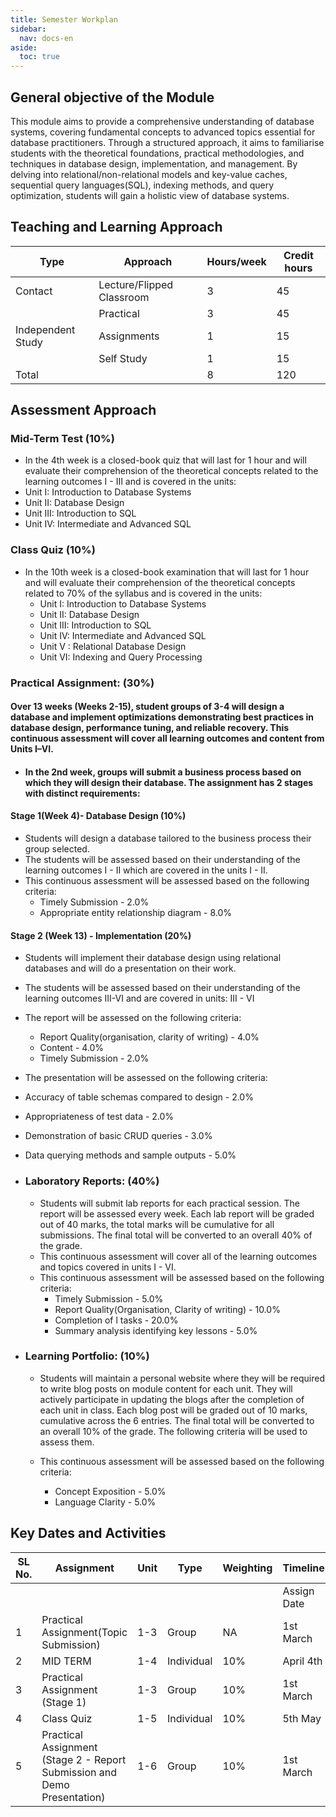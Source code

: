 ```yaml
---
title: Semester Workplan
sidebar:
  nav: docs-en
aside:
  toc: true
---
```


## General objective of the Module

This module aims to provide a comprehensive understanding of database systems, covering fundamental concepts to advanced topics essential for database practitioners. Through a structured approach, it aims to familiarise students with the theoretical foundations, practical methodologies, and techniques in database design, implementation, and management. By delving into relational/non-relational models and key-value caches, sequential query languages(SQL), indexing methods, and query optimization, students will gain a holistic view of database systems.


## Teaching and Learning Approach

| Type               | Approach                  | Hours/week | Credit hours |
|--------------------|---------------------------|------------|--------------|
|  Contact           | Lecture/Flipped Classroom | 3          | 45           |
|                    | Practical                 | 3          | 45           |
|  Independent Study | Assignments               | 1          | 15           |
|                    | Self Study                | 1          | 15           |
| Total              |                           | 8          | 120          |


## Assessment Approach

### Mid-Term Test (10%)
 
- In the 4th week is a closed-book quiz that will last for 1 hour and will evaluate their comprehension of the theoretical concepts related to the learning outcomes I - III and is covered in the units:
 - Unit I: Introduction to Database Systems
 - Unit II: Database Design
 - Unit III: Introduction to SQL
 - Unit IV: Intermediate and Advanced SQL	

### Class Quiz (10%)
- In the 10th week is a closed-book examination that will last for 1 hour and will evaluate their comprehension of the theoretical concepts related to 70% of the syllabus and is covered in the units:
  - Unit I: Introduction to Database Systems
  - Unit II: Database Design
  - Unit III: Introduction to SQL
  - Unit IV: Intermediate and Advanced SQL 
  - Unit V : Relational Database Design
  - Unit VI: Indexing and Query Processing
	
  

### Practical Assignment: (30%)
  #### Over 13 weeks (Weeks 2-15), student groups of 3-4 will design a database and implement optimizations demonstrating best practices in database design, performance tuning, and reliable recovery. This continuous assessment will cover all learning outcomes and content from Units I–VI.
  - #### In the 2nd week, groups will submit a business process based on which they will design their database. The assignment has 2 stages with distinct requirements:

  #### Stage 1(Week 4)- Database Design (10%)
  - Students will design a database tailored to the business process their group selected.
  - The students will be assessed based on their understanding of the learning outcomes I - II which are covered in the units I - II.
  - This continuous assessment will be assessed based on the following criteria:
    - Timely Submission 				- 2.0%
    - Appropriate entity relationship diagram	- 8.0%


  #### Stage 2 (Week 13) - Implementation (20%)
  - Students will implement their database design using relational databases and will do a presentation on their work.
  - The students will be assessed based on their understanding of the learning outcomes III-VI and are covered in units: III - VI
  - The report will be assessed on the following criteria: 
    - Report Quality(organisation, clarity of writing) 	- 4.0%
    - Content						- 4.0%
    - Timely Submission					- 2.0%

  - The presentation will be assessed on the following criteria:
  - Accuracy of table schemas compared to design	- 2.0%
  - Appropriateness of  test data				- 2.0%
  - Demonstration of  basic CRUD queries		- 3.0%
  - Data querying methods and sample outputs		- 5.0%	


- ### Laboratory Reports: (40%)
  - Students will submit lab reports for each practical session.  The report will be assessed every week. Each lab report will be graded out of 40 marks, the total marks will be cumulative for all submissions. The final total will be converted to an overall 40% of the grade.
  - This continuous assessment will cover all of the learning outcomes and topics covered in units I - VI.
  - This continuous assessment will be assessed based on the following criteria:
    - Timely Submission 					- 5.0%
    - Report Quality(Organisation, Clarity of writing)	- 10.0%
    - Completion of l tasks					- 20.0%
    - Summary analysis identifying key lessons 		- 5.0%

- ### Learning Portfolio: (10%)
  - Students will maintain a personal website where they will be required to write blog posts on module content for each unit. They will actively participate in updating the blogs after the completion of each unit in class. Each blog post will be graded out of 10 marks, cumulative across the 6 entries. The final total will be converted to an overall 10% of the grade. The following criteria will be used to assess them.

  - This continuous assessment will be assessed based on the following criteria:
    - Concept Exposition 		- 5.0%
    - Language Clarity 		- 5.0%

## Key Dates and Activities

| SL No. | Assignment                                                               | Unit | Type       | Weighting | Timeline    |                 |             |
|--------|--------------------------------------------------------------------------|------|------------|-----------|-------------|-----------------|-------------|
|        |                                                                          |      |            |           | Assign Date | Submission Date | Return Date |
| 1      | Practical Assignment(Topic Submission)                                   | 1-3  |    Group   | NA        | 1st March   | 10th March      | NA          |
| 2      | MID TERM                                                                 | 1-4  | Individual | 10%       | April 4th   |                 |             |
| 3      | Practical Assignment (Stage 1)                                           | 1-3  |    Group   | 10%       | 1st March   | 31st March      |  7th April  |
| 4      | Class Quiz                                                               | 1-5  | Individual | 10%       | 5th May     |                 |             |
| 5      | Practical Assignment (Stage 2 - Report Submission and Demo Presentation) | 1-6  |    Group   | 10%       | 1st March   | May 20th        |             |